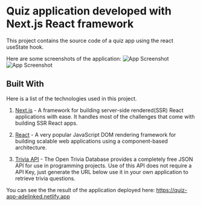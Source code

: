 # Quiz application developed with Next.js React framework

This project contains the source code of a quiz app using the react useState hook.

Here are some screenshots of the application:
![App Screenshot](https://i.postimg.cc/sDmcQB2K/Screenshot-1.png)
![App Screenshot](https://i.postimg.cc/tRYBYKvw/Screenshot-2.png)

## Built With

Here is a list of the technologies used in this project.

1. [Next.js](https://learnnextjs.com/) - A framework for building server-side rendered(SSR) React applications with ease. It handles most of the challenges that come with building SSR React apps.

2. [React](https://reactjs.org/) - A very popular JavaScript DOM rendering framework for building scalable web applications using a component-based architecture.

3. [Trivia API](https://opentdb.com/api_config.php) -
   The Open Trivia Database provides a completely free JSON API for use in programming projects. Use of this API does not require a API Key, just generate the URL below use it in your own application to retrieve trivia questions.

You can see the the result of the application deployed here: https://quiz-app-adelinked.netlify.app
